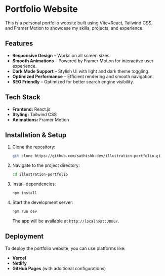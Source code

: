 # Portfolio Website

This is a personal portfolio website built using Vite+React, Tailwind CSS, and Framer Motion to showcase my skills, projects, and experience.

## Features
- **Responsive Design** – Works on all screen sizes.
- **Smooth Animations** – Powered by Framer Motion for interactive user experience.
- **Dark Mode Support** – Stylish UI with light and dark theme toggling.
- **Optimized Performance** – Efficient rendering and smooth navigation.
- **SEO Friendly** – Optimized for better search engine visibility.

## Tech Stack
- **Frontend:** React.js
- **Styling:** Tailwind CSS
- **Animations:** Framer Motion

## Installation & Setup

1. Clone the repository:
   ```sh
   git clone https://github.com/sathishk-dev/illustration-portfolio.git
   ```
2. Navigate to the project directory:
   ```sh
   cd illustration-portfolio
   ```
3. Install dependencies:
   ```sh
   npm install
   ```
4. Start the development server:
   ```sh
   npm run dev
   ```
   The app will be available at `http://localhost:3000/`.


## Deployment
To deploy the portfolio website, you can use platforms like:
- **Vercel**
- **Netlify**
- **GitHub Pages** (with additional configurations)

